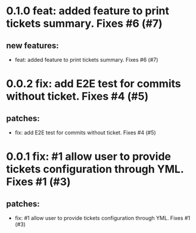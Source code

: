 # 0.1.0 feat: added feature to print tickets summary. Fixes #6 (#7)

## new features:
* feat: added feature to print tickets summary. Fixes #6 (#7)

# 0.0.2 fix: add E2E test for commits without ticket. Fixes #4 (#5)

## patches:
* fix: add E2E test for commits without ticket. Fixes #4 (#5)

# 0.0.1 fix: #1 allow user to provide tickets configuration through YML. Fixes #1 (#3)

## patches:
* fix: #1 allow user to provide tickets configuration through YML. Fixes #1 (#3)

